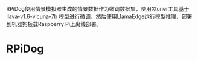 RPiDog使用情景模拟器生成的情景数据作为微调数据集，使用Xtuner工具基于llava-v1.6-vicuna-7b
模型进行微调，然后使用LlamaEdge运行模型推理，部署到机器狗板载Raspberry Pi上离线部署。
# RPiDog

